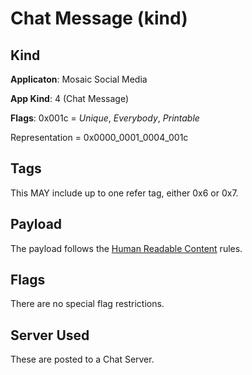 # Chat Message (kind)

## Kind

**Applicaton**: Mosaic Social Media

**App Kind**: 4 (Chat Message)

**Flags**: 0x001c = *Unique*, *Everybody*, *Printable*

Representation = 0x0000_0001_0004_001c

## Tags

This MAY include up to one refer tag, either 0x6 or 0x7.

## Payload

The payload follows the [Human Readable Content](human_readable_content.md) rules.

## Flags

There are no special flag restrictions.

## Server Used

These are posted to a Chat Server.
